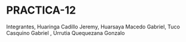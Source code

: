# PRACTICA-12
Integrantes, Huaringa Cadillo Jeremy, Huarsaya Macedo Gabriel, Tuco Casquino Gabriel , Urrutia Quequezana Gonzalo
